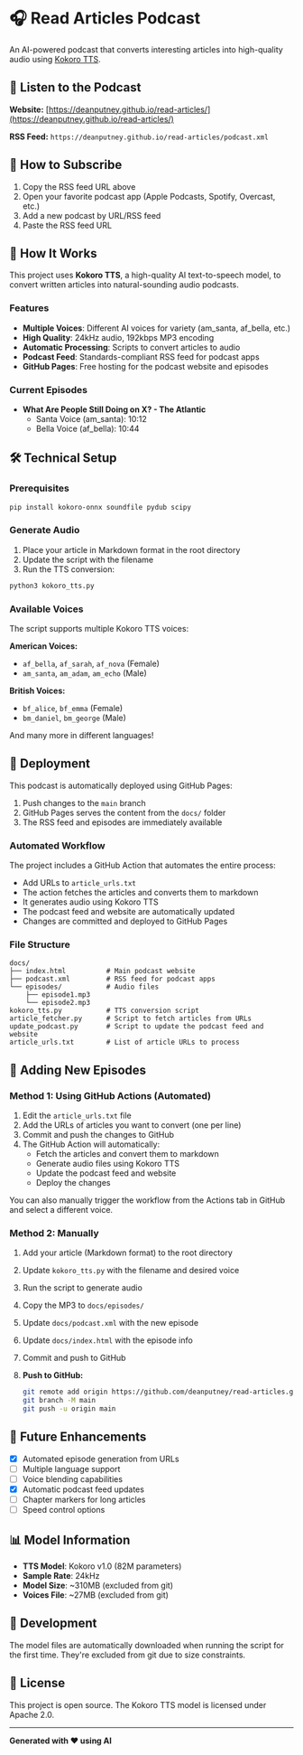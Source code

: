 # 🎧 Read Articles Podcast

An AI-powered podcast that converts interesting articles into high-quality audio using [Kokoro TTS](https://github.com/thewh1teagle/kokoro-onnx).

## 🔗 Listen to the Podcast

**Website:** [https://deanputney.github.io/read-articles/](https://deanputney.github.io/read-articles/)

**RSS Feed:** `https://deanputney.github.io/read-articles/podcast.xml`

## 📱 How to Subscribe

1. Copy the RSS feed URL above
2. Open your favorite podcast app (Apple Podcasts, Spotify, Overcast, etc.)
3. Add a new podcast by URL/RSS feed
4. Paste the RSS feed URL

## 🤖 How It Works

This project uses **Kokoro TTS**, a high-quality AI text-to-speech model, to convert written articles into natural-sounding audio podcasts.

### Features

- **Multiple Voices**: Different AI voices for variety (am_santa, af_bella, etc.)
- **High Quality**: 24kHz audio, 192kbps MP3 encoding
- **Automatic Processing**: Scripts to convert articles to audio
- **Podcast Feed**: Standards-compliant RSS feed for podcast apps
- **GitHub Pages**: Free hosting for the podcast website and episodes

### Current Episodes

- **What Are People Still Doing on X? - The Atlantic**
  - Santa Voice (am_santa): 10:12
  - Bella Voice (af_bella): 10:44

## 🛠️ Technical Setup

### Prerequisites

```bash
pip install kokoro-onnx soundfile pydub scipy
```

### Generate Audio

1. Place your article in Markdown format in the root directory
2. Update the script with the filename
3. Run the TTS conversion:

```bash
python3 kokoro_tts.py
```

### Available Voices

The script supports multiple Kokoro TTS voices:

**American Voices:**

- `af_bella`, `af_sarah`, `af_nova` (Female)
- `am_santa`, `am_adam`, `am_echo` (Male)

**British Voices:**

- `bf_alice`, `bf_emma` (Female)
- `bm_daniel`, `bm_george` (Male)

And many more in different languages!

## 🚀 Deployment

This podcast is automatically deployed using GitHub Pages:

1. Push changes to the `main` branch
2. GitHub Pages serves the content from the `docs/` folder
3. The RSS feed and episodes are immediately available

### Automated Workflow

The project includes a GitHub Action that automates the entire process:
- Add URLs to `article_urls.txt`
- The action fetches the articles and converts them to markdown
- It generates audio using Kokoro TTS
- The podcast feed and website are automatically updated
- Changes are committed and deployed to GitHub Pages

### File Structure

```
docs/
├── index.html          # Main podcast website
├── podcast.xml         # RSS feed for podcast apps
└── episodes/           # Audio files
    ├── episode1.mp3
    └── episode2.mp3
kokoro_tts.py           # TTS conversion script
article_fetcher.py      # Script to fetch articles from URLs
update_podcast.py       # Script to update the podcast feed and website
article_urls.txt        # List of article URLs to process
```

## 📄 Adding New Episodes

### Method 1: Using GitHub Actions (Automated)

1. Edit the `article_urls.txt` file
2. Add the URLs of articles you want to convert (one per line)
3. Commit and push the changes to GitHub
4. The GitHub Action will automatically:
   - Fetch the articles and convert them to markdown
   - Generate audio files using Kokoro TTS
   - Update the podcast feed and website
   - Deploy the changes

You can also manually trigger the workflow from the Actions tab in GitHub and select a different voice.

### Method 2: Manually

1. Add your article (Markdown format) to the root directory
2. Update `kokoro_tts.py` with the filename and desired voice
3. Run the script to generate audio
4. Copy the MP3 to `docs/episodes/`
5. Update `docs/podcast.xml` with the new episode
6. Update `docs/index.html` with the episode info
7. Commit and push to GitHub

8. **Push to GitHub:**
   ```bash
   git remote add origin https://github.com/deanputney/read-articles.git
   git branch -M main
   git push -u origin main
   ```

## 🎯 Future Enhancements

- [x] Automated episode generation from URLs
- [ ] Multiple language support
- [ ] Voice blending capabilities
- [x] Automatic podcast feed updates
- [ ] Chapter markers for long articles
- [ ] Speed control options

## 📊 Model Information

- **TTS Model**: Kokoro v1.0 (82M parameters)
- **Sample Rate**: 24kHz
- **Model Size**: ~310MB (excluded from git)
- **Voices File**: ~27MB (excluded from git)

## 🔧 Development

The model files are automatically downloaded when running the script for the first time. They're excluded from git due to size constraints.

## 📜 License

This project is open source. The Kokoro TTS model is licensed under Apache 2.0.

---

**Generated with ❤️ using AI**
